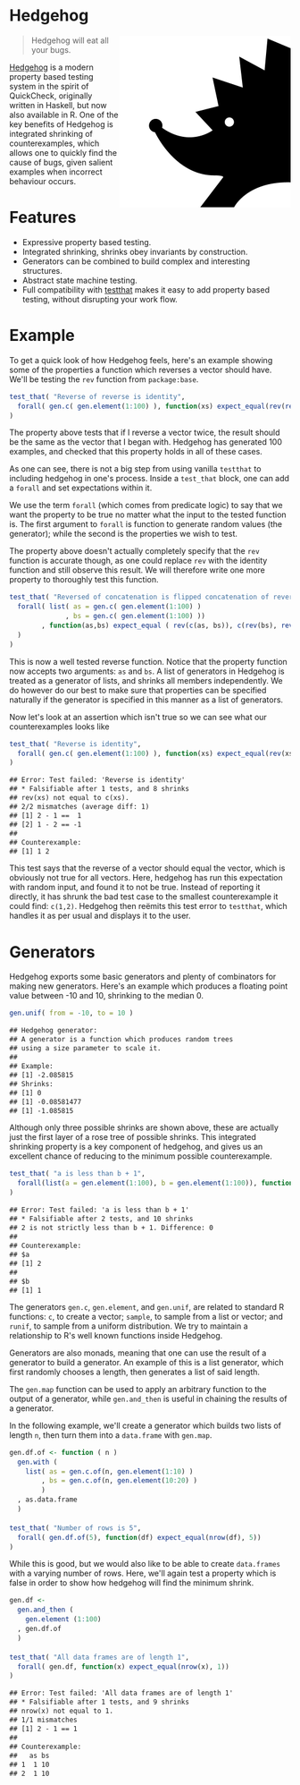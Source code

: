 Hedgehog
========

<img src="vignettes/hedgehog-logo.png" width="307" align="right"/>

> Hedgehog will eat all your bugs.

[Hedgehog](http://hedgehog.qa/) is a modern property based testing
system in the spirit of QuickCheck, originally written in Haskell,
but now also available in R. One of the key benefits of Hedgehog is
integrated shrinking of counterexamples, which allows one to quickly
find the cause of bugs, given salient examples when incorrect
behaviour occurs.

Features
========

- Expressive property based testing.
- Integrated shrinking, shrinks obey invariants by construction.
- Generators can be combined to build complex and interesting
  structures.
- Abstract state machine testing.
- Full compatibility with [testthat][testthat] makes it easy to
  add property based testing, without disrupting your work flow.

Example
=======

To get a quick look of how Hedgehog feels, here's an example
showing some of the properties a function which reverses a vector
should have. We'll be testing the `rev` function from
`package:base`.


```r
test_that( "Reverse of reverse is identity",
  forall( gen.c( gen.element(1:100) ), function(xs) expect_equal(rev(rev(xs)), xs))
)
```

The property above tests that if I reverse a vector twice, the
result should be the same as the vector that I began with.
Hedgehog has generated 100 examples, and checked that this
property holds in all of these cases.

As one can see, there is not a big step from using vanilla `testthat`
to including hedgehog in one's process. Inside a `test_that` block,
one can add a `forall` and set expectations within it.

We use the term `forall` (which comes from predicate logic) to say
that we want the property to be true no matter what the input to
the tested function is. The first argument to `forall` is function
to generate random values (the generator); while the second is
the properties we wish to test.

The property above doesn't actually completely specify that the
`rev` function is accurate though, as one could replace `rev` with
the identity function and still observe this result. We will therefore
write one more property to thoroughly test this function.


```r
test_that( "Reversed of concatenation is flipped concatenation of reversed",
  forall( list( as = gen.c( gen.element(1:100) )
              , bs = gen.c( gen.element(1:100) ))
        , function(as,bs) expect_equal ( rev(c(as, bs)), c(rev(bs), rev(as)))
  )
)
```

This is now a well tested reverse function. Notice that the property
function now accepts two arguments: `as` and `bs`. A list of generators
in Hedgehog is treated as a generator of lists, and shrinks all members
independently. We do however do our best to make sure that properties
can be specified naturally if the generator is specified in this manner
as a list of generators.

Now let's look at an assertion which isn't true so we can see what our
counterexamples looks like


```r
test_that( "Reverse is identity",
  forall( gen.c( gen.element(1:100) ), function(xs) expect_equal(rev(xs), c(xs)))
)
```

```
## Error: Test failed: 'Reverse is identity'
## * Falsifiable after 1 tests, and 8 shrinks
## rev(xs) not equal to c(xs).
## 2/2 mismatches (average diff: 1)
## [1] 2 - 1 ==  1
## [2] 1 - 2 == -1
##
## Counterexample:
## [1] 1 2
```

This test says that the reverse of a vector should equal the vector,
which is obviously not true for all vectors. Here, hedgehog has run
this expectation with random input, and found it to not be true.
Instead of reporting it directly, it has shrunk the bad test case to
the smallest counterexample it could find: `c(1,2)`. Hedgehog then
reëmits this test error to `testthat`, which handles it as per usual
and displays it to the user.

Generators
==========

Hedgehog exports some basic generators and plenty of combinators for
making new generators. Here's an example which produces a floating
point value between -10 and 10, shrinking to the median 0.


```r
gen.unif( from = -10, to = 10 )
```

```
## Hedgehog generator:
## A generator is a function which produces random trees
## using a size parameter to scale it.
##
## Example:
## [1] -2.085815
## Shrinks:
## [1] 0
## [1] -0.08581477
## [1] -1.085815
```

Although only three possible shrinks are shown above, these are
actually just the first layer of a rose tree of possible shrinks.
This integrated shrinking property is a key component of hedgehog,
and gives us an excellent chance of reducing to the minimum possible
counterexample.


```r
test_that( "a is less than b + 1",
  forall(list(a = gen.element(1:100), b = gen.element(1:100)), function(a, b) expect_lt( a, b + 1 ))
)
```

```
## Error: Test failed: 'a is less than b + 1'
## * Falsifiable after 2 tests, and 10 shrinks
## 2 is not strictly less than b + 1. Difference: 0
##
## Counterexample:
## $a
## [1] 2
##
## $b
## [1] 1
```

The generators `gen.c`, `gen.element`, and `gen.unif`, are related to
standard R functions: `c`, to create a vector; `sample`, to sample
from a list or vector; and `runif`, to sample from a uniform
distribution. We try to maintain a relationship to R's well known
functions inside Hedgehog.

Generators are also monads, meaning that one can use the result of a
generator to build a generator. An example of this is a list generator,
which first randomly chooses a length, then generates a list of said
length.

The `gen.map` function can be used to apply an arbitrary function to
the output of a generator, while `gen.and_then` is useful in chaining the
results of a generator.

In the following example, we'll create a generator which builds two
lists of length `n`, then turn them into a `data.frame` with `gen.map`.


```r
gen.df.of <- function ( n )
  gen.with (
    list( as = gen.c.of(n, gen.element(1:10) )
        , bs = gen.c.of(n, gen.element(10:20) )
        )
  , as.data.frame
  )

test_that( "Number of rows is 5",
  forall( gen.df.of(5), function(df) expect_equal(nrow(df), 5))
)
```

While this is good, but we would also like to be able to create
`data.frames` with a varying number of rows. Here, we'll again
test a property which is false in order to show how hedgehog
will find the minimum shrink.



```r
gen.df <-
  gen.and_then (
    gen.element (1:100)
  , gen.df.of
  )

test_that( "All data frames are of length 1",
  forall( gen.df, function(x) expect_equal(nrow(x), 1))
)
```

```
## Error: Test failed: 'All data frames are of length 1'
## * Falsifiable after 1 tests, and 9 shrinks
## nrow(x) not equal to 1.
## 1/1 mismatches
## [1] 2 - 1 == 1
##
## Counterexample:
##   as bs
## 1  1 10
## 2  1 10
```

  [testthat]: https://github.com/hadley/testthat
